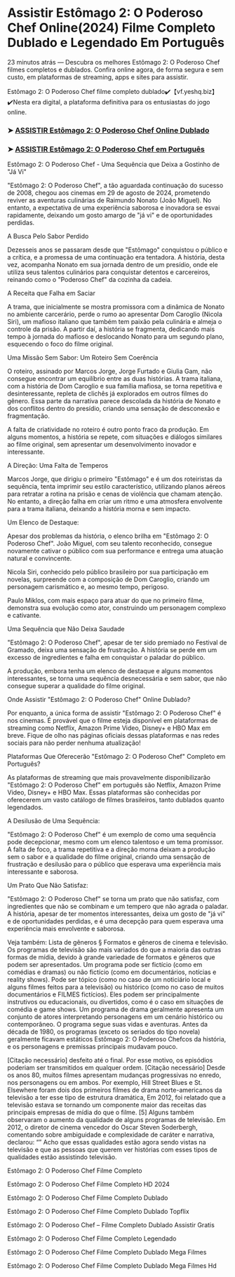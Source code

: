 # Assistir Estômago 2: O Poderoso Chef Online(2024) Filme Completo Dublado e Legendado Em Português

23 minutos atrás — Descubra os melhores Estômago 2: O Poderoso Chef filmes completos e dublados. Confira online agora, de forma segura e sem custo, em plataformas de streaming, apps e sites para assistir.

Estômago 2: O Poderoso Chef filme completo dublado✔️【vf.yeshq.biz】✔️Nesta era digital, a plataforma definitiva para os entusiastas do jogo online.


### ➤ [ASSISTIR Estômago 2: O Poderoso Chef Online Dublado](https://vf.yeshq.biz/pt/movie/1225683)

### ➤ [ASSISTIR Estômago 2: O Poderoso Chef em Português](https://vf.yeshq.biz/pt/movie/1225683)

Estômago 2: O Poderoso Chef - Uma Sequência que Deixa a Gostinho de "Já Vi"

"Estômago 2: O Poderoso Chef", a tão aguardada continuação do sucesso de 2008, chegou aos cinemas em 29 de agosto de 2024, prometendo reviver as aventuras culinárias de Raimundo Nonato (João Miguel). No entanto, a expectativa de uma experiência saborosa e inovadora se esvai rapidamente, deixando um gosto amargo de "já vi" e de oportunidades perdidas.

A Busca Pelo Sabor Perdido

Dezesseis anos se passaram desde que "Estômago" conquistou o público e a crítica, e a promessa de uma continuação era tentadora. A história, desta vez, acompanha Nonato em sua jornada dentro de um presídio, onde ele utiliza seus talentos culinários para conquistar detentos e carcereiros, reinando como o "Poderoso Chef" da cozinha da cadeia.

A Receita que Falha em Saciar

A trama, que inicialmente se mostra promissora com a dinâmica de Nonato no ambiente carcerário, perde o rumo ao apresentar Dom Caroglio (Nicola Siri), um mafioso italiano que também tem paixão pela culinária e almeja o controle da prisão. A partir daí, a história se fragmenta, dedicando mais tempo à jornada do mafioso e deslocando Nonato para um segundo plano, esquecendo o foco do filme original.

Uma Missão Sem Sabor: Um Roteiro Sem Coerência

O roteiro, assinado por Marcos Jorge, Jorge Furtado e Giulia Gam, não consegue encontrar um equilíbrio entre as duas histórias. A trama italiana, com a história de Dom Caroglio e sua família mafiosa, se torna repetitiva e desinteressante, repleta de clichês já explorados em outros filmes do gênero. Essa parte da narrativa parece descolada da história de Nonato e dos conflitos dentro do presídio, criando uma sensação de desconexão e fragmentação.

A falta de criatividade no roteiro é outro ponto fraco da produção. Em alguns momentos, a história se repete, com situações e diálogos similares ao filme original, sem apresentar um desenvolvimento inovador e interessante.

A Direção: Uma Falta de Temperos

Marcos Jorge, que dirigiu o primeiro "Estômago" e é um dos roteiristas da sequência, tenta imprimir seu estilo característico, utilizando planos aéreos para retratar a rotina na prisão e cenas de violência que chamam atenção. No entanto, a direção falha em criar um ritmo e uma atmosfera envolvente para a trama italiana, deixando a história morna e sem impacto.

Um Elenco de Destaque:

Apesar dos problemas da história, o elenco brilha em "Estômago 2: O Poderoso Chef". João Miguel, com seu talento reconhecido, consegue novamente cativar o público com sua performance e entrega uma atuação natural e convincente.

Nicola Siri, conhecido pelo público brasileiro por sua participação em novelas, surpreende com a composição de Dom Caroglio, criando um personagem carismático e, ao mesmo tempo, perigoso.

Paulo Miklos, com mais espaço para atuar do que no primeiro filme, demonstra sua evolução como ator, construindo um personagem complexo e cativante.

Uma Sequência que Não Deixa Saudade

"Estômago 2: O Poderoso Chef", apesar de ter sido premiado no Festival de Gramado, deixa uma sensação de frustração. A história se perde em um excesso de ingredientes e falha em conquistar o paladar do público.

A produção, embora tenha um elenco de destaque e alguns momentos interessantes, se torna uma sequência desnecessária e sem sabor, que não consegue superar a qualidade do filme original.

Onde Assistir "Estômago 2: O Poderoso Chef" Online Dublado?

Por enquanto, a única forma de assistir "Estômago 2: O Poderoso Chef" é nos cinemas. É provável que o filme esteja disponível em plataformas de streaming como Netflix, Amazon Prime Video, Disney+ e HBO Max em breve. Fique de olho nas páginas oficiais dessas plataformas e nas redes sociais para não perder nenhuma atualização!

Plataformas Que Oferecerão "Estômago 2: O Poderoso Chef" Completo em Português?

As plataformas de streaming que mais provavelmente disponibilizarão "Estômago 2: O Poderoso Chef" em português são Netflix, Amazon Prime Video, Disney+ e HBO Max. Essas plataformas são conhecidas por oferecerem um vasto catálogo de filmes brasileiros, tanto dublados quanto legendados.

A Desilusão de Uma Sequência:

"Estômago 2: O Poderoso Chef" é um exemplo de como uma sequência pode decepcionar, mesmo com um elenco talentoso e um tema promissor. A falta de foco, a trama repetitiva e a direção morna deixam a produção sem o sabor e a qualidade do filme original, criando uma sensação de frustração e desilusão para o público que esperava uma experiência mais interessante e saborosa.

Um Prato Que Não Satisfaz:

"Estômago 2: O Poderoso Chef" se torna um prato que não satisfaz, com ingredientes que não se combinam e um tempero que não agrada o paladar. A história, apesar de ter momentos interessantes, deixa um gosto de "já vi" e de oportunidades perdidas, e é uma decepção para quem esperava uma experiência mais envolvente e saborosa.



Veja também: Lista de gêneros § Formatos e gêneros de cinema e televisão. Os programas de televisão são mais variados do que a maioria das outras formas de mídia, devido à grande variedade de formatos e gêneros que podem ser apresentados. Um programa pode ser fictício (como em comédias e dramas) ou não fictício (como em documentários, notícias e reality shows). Pode ser tópico (como no caso de um noticiário local e alguns filmes feitos para a televisão) ou histórico (como no caso de muitos documentários e FILMES fictícios). Eles podem ser principalmente instrutivos ou educacionais, ou divertidos, como é o caso em situações de comédia e game shows. Um programa de drama geralmente apresenta um conjunto de atores interpretando personagens em um cenário histórico ou contemporâneo. O programa segue suas vidas e aventuras. Antes da década de 1980, os programas (exceto os seriados do tipo novela) geralmente ficavam estáticos Estômago 2: O Poderoso Chefcos da história, e os personagens e premissas principais mudavam pouco.

[Citação necessário] desfeito até o final. Por esse motivo, os episódios poderiam ser transmitidos em qualquer ordem. [Citação necessário] Desde os anos 80, muitos filmes apresentam mudanças progressivas no enredo, nos personagens ou em ambos. Por exemplo, Hill Street Blues e St. Elsewhere foram dois dos primeiros filmes de drama norte-americanos da televisão a ter esse tipo de estrutura dramática, Em 2012, foi relatado que a televisão estava se tornando um componente maior das receitas das principais empresas de mídia do que o filme. [5] Alguns também observaram o aumento da qualidade de alguns programas de televisão. Em 2012, o diretor de cinema vencedor do Oscar Steven Soderbergh, comentando sobre ambiguidade e complexidade de caráter e narrativa, declarou: “” Acho que essas qualidades estão agora sendo vistas na televisão e que as pessoas que querem ver histórias com esses tipos de qualidades estão assistindo televisão.

Estômago 2: O Poderoso Chef Filme Completo

Estômago 2: O Poderoso Chef Filme Completo HD 2024

Estômago 2: O Poderoso Chef Filme Completo Dublado

Estômago 2: O Poderoso Chef Filme Completo Dublado Topflix

Estômago 2: O Poderoso Chef – Filme Completo Dublado Assistir Gratis

Estômago 2: O Poderoso Chef Filme Completo Legendado

Estômago 2: O Poderoso Chef Filme Completo Dublado Mega Filmes

Estômago 2: O Poderoso Chef Filme Completo Dublado Mega Filmes Hd
